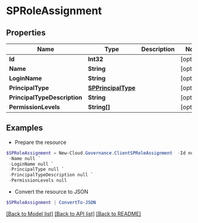 # SPRoleAssignment
## Properties

Name | Type | Description | Notes
------------ | ------------- | ------------- | -------------
**Id** | **Int32** |  | [optional] 
**Name** | **String** |  | [optional] 
**LoginName** | **String** |  | [optional] 
**PrincipalType** | [**SPPrincipalType**](SPPrincipalType.md) |  | [optional] 
**PrincipalTypeDescription** | **String** |  | [optional] 
**PermissionLevels** | **String[]** |  | [optional] 

## Examples

- Prepare the resource
```powershell
$SPRoleAssignment = New-Cloud.Governance.ClientSPRoleAssignment  -Id null `
 -Name null `
 -LoginName null `
 -PrincipalType null `
 -PrincipalTypeDescription null `
 -PermissionLevels null
```

- Convert the resource to JSON
```powershell
$SPRoleAssignment | ConvertTo-JSON
```

[[Back to Model list]](../README.md#documentation-for-models) [[Back to API list]](../README.md#documentation-for-api-endpoints) [[Back to README]](../README.md)

